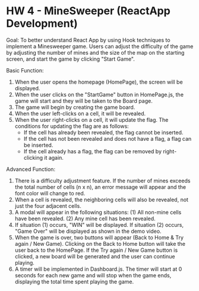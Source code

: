 # HW 4 - MineSweeper (ReactApp Development)

Goal: To better understand React App by using Hook techniques to implement a Minesweeper game. Users can adjust the difficulty of the game by adjusting the number of mines and the size of the map on the starting screen, and start the game by clicking "Start Game".

Basic Function:

1. When the user opens the homepage (HomePage), the screen will be displayed.
2. When the user clicks on the "StartGame" button in HomePage.js, the game will start and they will be taken to the Board page.
3. The game will begin by creating the game board.
4. When the user left-clicks on a cell, it will be revealed.
5. When the user right-clicks on a cell, it will update the flag. The conditions for updating the flag are as follows:
    - If the cell has already been revealed, the flag cannot be inserted.
    - If the cell has not been revealed and does not have a flag, a flag can be inserted.
    - If the cell already has a flag, the flag can be removed by right-clicking it again.

Advanced Function:

1. There is a difficulty adjustment feature. If the number of mines exceeds the total number of cells (n x n), an error message will appear and the font color will change to red.
2. When a cell is revealed, the neighboring cells will also be revealed, not just the four adjacent cells.
3. A modal will appear in the following situations:
    (1) All non-mine cells have been revealed.
    (2) Any mine cell has been revealed.
4. If situation (1) occurs, "WIN" will be displayed. If situation (2) occurs, "Game Over" will be displayed as shown in the demo video.
5. When the game is over, two buttons will appear (Back to Home & Try again / New Game). Clicking on the Back to Home button will take the user back to the HomePage. If the Try again / New Game button is clicked, a new board will be generated and the user can continue playing.
6. A timer will be implemented in Dashboard.js. The timer will start at 0 seconds for each new game and will stop when the game ends, displaying the total time spent playing the game.




